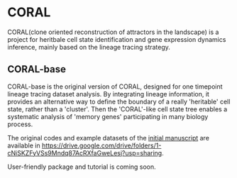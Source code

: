 # CORAL
CORAL(clone oriented reconstruction of attractors in the landscape) is a project for heritbale cell state identification and gene expression dynamics inference, mainly based on the lineage tracing strategy. 

## CORAL-base

CORAL-base is the original version of CORAL, designed for one timepoint lineage tracing dataset analysis. By integrating lineage information, it provides an alternative way to define the boundary of a really 'heritable' cell state, rather than a 'cluster'. Then the 'CORAL'-like cell state tree enables a systematic analysis of 'memory genes' participating in many biology process. 

The original codes and example datasets of the [initial manuscript](https://www.biorxiv.org/content/10.1101/2025.08.21.671653v1.full) are available in https://drive.google.com/drive/folders/1-cNiSKZFyVSs9Mndq87AcRXfaGweLesj?usp=sharing. 

User-friendly package and tutorial is coming soon. 

